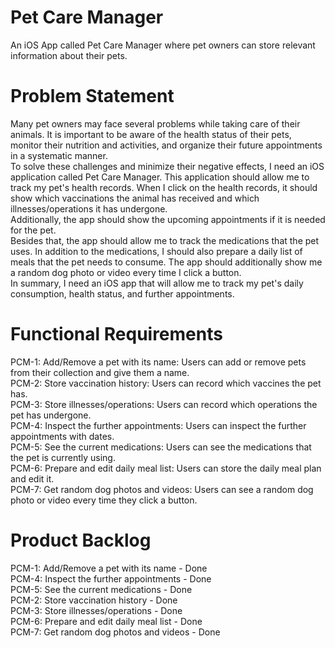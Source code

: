 # Pet Care Manager
An iOS App called Pet Care Manager where pet owners can store relevant information about their pets.

# Problem Statement
Many pet owners may face several problems while taking care of their animals. It is important to be aware of the health status of their pets, monitor their nutrition and activities, and organize their future appointments in a systematic manner.<br/>
To solve these challenges and minimize their negative effects, I need an iOS application called Pet Care Manager. This application should allow me to track my pet's health records. When I click on the health records, it should show which vaccinations the animal has received and which illnesses/operations it has undergone.<br/>
Additionally, the app should show the upcoming appointments if it is needed for the pet.<br/>
Besides that, the app should allow me to track the medications that the pet uses. In addition to the medications, I should also prepare a daily list of meals that the pet needs to consume. The app should additionally show me a random dog photo or video every time I click a button.<br/>
In summary, I need an iOS app that will allow me to track my pet's daily consumption, health status, and further appointments.<br/>

# Functional Requirements
PCM-1: Add/Remove a pet with its name: Users can add or remove pets from their collection and give them a name.<br/>
PCM-2: Store vaccination history: Users can record which vaccines the pet has.<br/>
PCM-3: Store illnesses/operations: Users can record which operations the pet has undergone.<br/>
PCM-4: Inspect the further appointments: Users can inspect the further appointments with dates.<br/>
PCM-5: See the current medications: Users can see the medications that the pet is currently using.<br/>
PCM-6: Prepare and edit daily meal list: Users can store the daily meal plan and edit it.<br/>
PCM-7: Get random dog photos and videos: Users can see a random dog photo or video every time they click a button.<br/>

# Product Backlog
PCM-1: Add/Remove a pet with its name - Done<br/>
PCM-4: Inspect the further appointments - Done<br/>
PCM-5: See the current medications - Done<br/>
PCM-2: Store vaccination history - Done<br/>
PCM-3: Store illnesses/operations - Done<br/>
PCM-6: Prepare and edit daily meal list - Done<br/>
PCM-7: Get random dog photos and videos - Done<br/>
